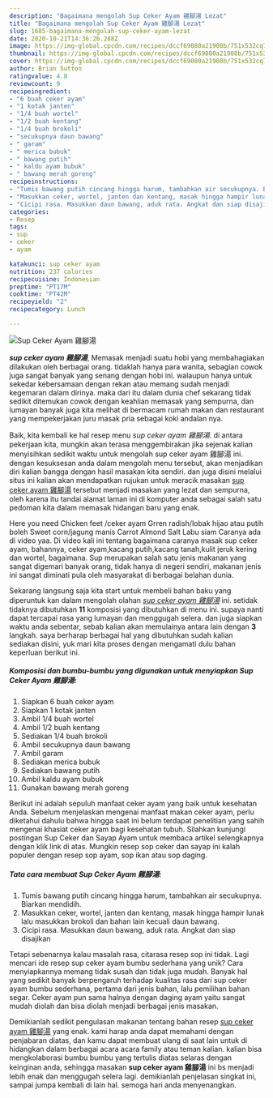 ```yaml
---
description: "Bagaimana mengolah Sup Ceker Ayam 雞腳湯 Lezat"
title: "Bagaimana mengolah Sup Ceker Ayam 雞腳湯 Lezat"
slug: 1685-bagaimana-mengolah-sup-ceker-ayam-lezat
date: 2020-10-21T14:36:26.288Z
image: https://img-global.cpcdn.com/recipes/dccf69080a21908b/751x532cq70/sup-ceker-ayam-雞腳湯-foto-resep-utama.jpg
thumbnail: https://img-global.cpcdn.com/recipes/dccf69080a21908b/751x532cq70/sup-ceker-ayam-雞腳湯-foto-resep-utama.jpg
cover: https://img-global.cpcdn.com/recipes/dccf69080a21908b/751x532cq70/sup-ceker-ayam-雞腳湯-foto-resep-utama.jpg
author: Brian Sutton
ratingvalue: 4.8
reviewcount: 9
recipeingredient:
- "6 buah ceker ayam"
- "1 kotak janten"
- "1/4 buah wortel"
- "1/2 buah kentang"
- "1/4 buah brokoli"
- "secukupnya daun bawang"
- " garam"
- " merica bubuk"
- " bawang putih"
- " kaldu ayam bubuk"
- " bawang merah goreng"
recipeinstructions:
- "Tumis bawang putih cincang hingga harum, tambahkan air secukupnya. Biarkan mendidih."
- "Masukkan ceker, wortel, janten dan kentang, masak hingga hampir lunak lalu masukkan brokoli dan bahan lain kecuali daun bawang."
- "Cicipi rasa. Masukkan daun bawang, aduk rata. Angkat dan siap disajikan"
categories:
- Resep
tags:
- sup
- ceker
- ayam

katakunci: sup ceker ayam 
nutrition: 237 calories
recipecuisine: Indonesian
preptime: "PT17M"
cooktime: "PT42M"
recipeyield: "2"
recipecategory: Lunch

---
```



![Sup Ceker Ayam 雞腳湯](https://img-global.cpcdn.com/recipes/dccf69080a21908b/751x532cq70/sup-ceker-ayam-雞腳湯-foto-resep-utama.jpg)

<b><i>sup ceker ayam 雞腳湯</i></b>, Memasak menjadi suatu hobi yang membahagiakan dilakukan oleh berbagai orang. tidaklah hanya para wanita, sebagian cowok juga sangat banyak yang senang dengan hobi ini. walaupun hanya untuk sekedar kebersamaan dengan rekan atau memang sudah menjadi kegemaran dalam dirinya. maka dari itu dalam dunia chef sekarang tidak sedikit ditemukan cowok dengan keahlian memasak yang sempurna, dan lumayan banyak juga kita melihat di bermacam rumah makan dan restaurant yang mempekerjakan juru masak pria sebagai koki andalan nya.

Baik, kita kembali ke hal resep menu <i>sup ceker ayam 雞腳湯</i>. di antara pekerjaan kita, mungkin akan terasa menggembirakan jika sejenak kalian menyisihkan sedikit waktu untuk mengolah sup ceker ayam 雞腳湯 ini. dengan kesuksesan anda dalam mengolah menu tersebut, akan menjadikan diri kalian bangga dengan hasil masakan kita sendiri. dan juga disini melalui situs ini kalian akan mendapatkan rujukan untuk meracik masakan <u>sup ceker ayam 雞腳湯</u> tersebut menjadi masakan yang lezat dan sempurna, oleh karena itu tandai alamat laman ini di komputer anda sebagai salah satu pedoman kita dalam memasak hidangan baru yang enak.

Here you need Chicken feet /ceker ayam Grren radish/lobak hijao atau putih boleh Sweet corn/jagung manis Carrot Almond Salt Labu siam Caranya ada di video yaa. Di video kali ini tentang bagaimana caranya masak sup ceker ayam, bahannya, ceker ayam,kacang putih,kacang tanah,kulit jeruk kering dan wortel, bagaimana. Sup merupakan salah satu jenis makanan yang sangat digemari banyak orang, tidak hanya di negeri sendiri, makanan jenis ini sangat diminati pula oleh masyarakat di berbagai belahan dunia.


Sekarang langsung saja kita start untuk membeli bahan baku yang diperuntuk kan dalam mengolah olahan <u><i>sup ceker ayam 雞腳湯</i></u> ini. setidak tidaknya dibutuhkan <b>11</b> komposisi yang dibutuhkan di menu ini. supaya nanti dapat tercapai rasa yang lumayan dan menggugah selera. dan juga siapkan waktu anda sebentar, sebab kalian akan memulainya antara lain dengan <b>3</b> langkah. saya berharap berbagai hal yang dibutuhkan sudah kalian sediakan disini, yuk mari kita proses dengan mengamati dulu bahan keperluan berikut ini.

<!--inarticleads1-->

##### Komposisi dan bumbu-bumbu yang digunakan untuk menyiapkan Sup Ceker Ayam 雞腳湯:

1. Siapkan 6 buah ceker ayam
1. Siapkan 1 kotak janten
1. Ambil 1/4 buah wortel
1. Ambil 1/2 buah kentang
1. Sediakan 1/4 buah brokoli
1. Ambil secukupnya daun bawang
1. Ambil  garam
1. Sediakan  merica bubuk
1. Sediakan  bawang putih
1. Ambil  kaldu ayam bubuk
1. Gunakan  bawang merah goreng


Berikut ini adalah sepuluh manfaat ceker ayam yang baik untuk kesehatan Anda. Sebelum menjelaskan mengenai manfaat makan ceker ayam, perlu diketahui dahulu bahwa hingga saat ini belum terdapat penelitian yang sahih mengenai khasiat ceker ayam bagi kesehatan tubuh. Silahkan kunjungi postingan Sup Ceker dan Sayap Ayam untuk membaca artikel selengkapnya dengan klik link di atas. Mungkin resep sop ceker dan sayap ini kalah populer dengan resep sop ayam, sop ikan atau sop daging. 

<!--inarticleads2-->

##### Tata cara membuat Sup Ceker Ayam 雞腳湯:

1. Tumis bawang putih cincang hingga harum, tambahkan air secukupnya. Biarkan mendidih.
1. Masukkan ceker, wortel, janten dan kentang, masak hingga hampir lunak lalu masukkan brokoli dan bahan lain kecuali daun bawang.
1. Cicipi rasa. Masukkan daun bawang, aduk rata. Angkat dan siap disajikan


Tetapi sebenarnya kalau masalah rasa, citarasa resep sop ini tidak. Lagi mencari ide resep sup ceker ayam bumbu sederhana yang unik? Cara menyiapkannya memang tidak susah dan tidak juga mudah. Banyak hal yang sedikit banyak berpengaruh terhadap kualitas rasa dari sup ceker ayam bumbu sederhana, pertama dari jenis bahan, lalu pemilihan bahan segar. Ceker ayam pun sama halnya dengan daging ayam yaitu sangat mudah diolah dan bisa diolah menjadi berbagai jenis masakan. 

Demikianlah sedikit pengulasan makanan tentang bahan resep <u>sup ceker ayam 雞腳湯</u> yang enak. kami harap anda dapat memahami dengan penjabaran diatas, dan kamu dapat membuat ulang di saat lain untuk di hidangkan dalam berbagai acara acara family atau teman kalian. kalian bisa mengkolaborasi bumbu bumbu yang tertulis diatas selaras dengan keinginan anda, sehingga masakan <b>sup ceker ayam 雞腳湯</b> ini bs menjadi lebih enak dan menggugah selera lagi. demikianlah penjelasan singkat ini, sampai jumpa kembali di lain hal. semoga hari anda menyenangkan.
